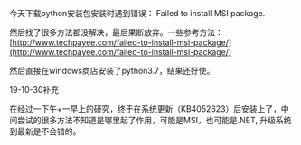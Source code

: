 今天下载python安装包安装时遇到错误： Failed to install MSI package.

然后找了很多方法都没解决，最后果断放弃。一些参考方法：[http://www.techpayee.com/failed-to-install-msi-package/](http://www.techpayee.com/failed-to-install-msi-package/)

然后直接在windows商店安装了python3.7，结果还好使。


19-10-30补充

在经过一下午+一早上的研究，终于在系统更新（KB4052623）后安装上了，中间尝试的很多方法不知道是哪里起了作用，可能是MSI，也可能是.NET, 升级系统到最新是不会错的。

